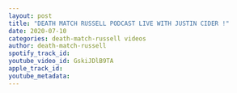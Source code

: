 ```yaml
---
layout: post
title: "DEATH MATCH RUSSELL PODCAST LIVE WITH JUSTIN CIDER !"
date: 2020-07-10
categories: death-match-russell videos
author: death-match-russell
spotify_track_id: 
youtube_video_id: GskiJDlB9TA
apple_track_id: 
youtube_metadata: 
---
```

